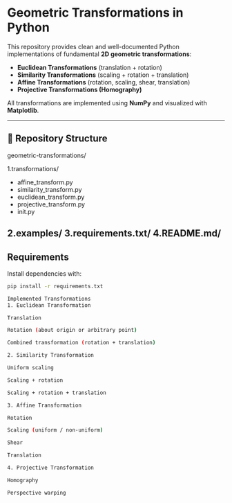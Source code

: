 # Geometric Transformations in Python

This repository provides clean and well-documented Python implementations of fundamental **2D geometric transformations**:

- **Euclidean Transformations** (translation + rotation)
- **Similarity Transformations** (scaling + rotation + translation)
- **Affine Transformations** (rotation, scaling, shear, translation)
- **Projective Transformations (Homography)**

All transformations are implemented using **NumPy** and visualized with **Matplotlib**.

---

## 📂 Repository Structure
geometric-transformations/

1.transformations/
 * affine_transform.py
 * similarity_transform.py
 * euclidean_transform.py
 * projective_transform.py
 * init.py

2.examples/
3.requirements.txt/
4.README.md/
---

## Requirements

Install dependencies with:

```bash
pip install -r requirements.txt

Implemented Transformations
1. Euclidean Transformation

Translation

Rotation (about origin or arbitrary point)

Combined transformation (rotation + translation)

2. Similarity Transformation

Uniform scaling

Scaling + rotation

Scaling + rotation + translation

3. Affine Transformation

Rotation

Scaling (uniform / non-uniform)

Shear

Translation

4. Projective Transformation

Homography

Perspective warping
